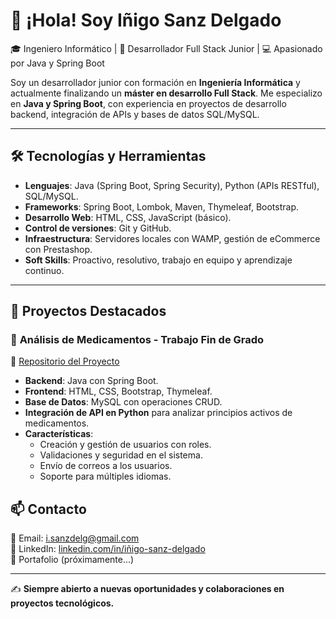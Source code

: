# 👋 ¡Hola! Soy Iñigo Sanz Delgado

🎓 Ingeniero Informático | 🚀 Desarrollador Full Stack Junior | 💻 Apasionado por Java y Spring Boot

Soy un desarrollador junior con formación en **Ingeniería Informática** y actualmente finalizando un **máster en desarrollo Full Stack**. Me especializo en **Java y Spring Boot**, con experiencia en proyectos de desarrollo backend, integración de APIs y bases de datos SQL/MySQL.

---

## 🛠️ **Tecnologías y Herramientas**
- **Lenguajes**: Java (Spring Boot, Spring Security), Python (APIs RESTful), SQL/MySQL.
- **Frameworks**: Spring Boot, Lombok, Maven, Thymeleaf, Bootstrap.
- **Desarrollo Web**: HTML, CSS, JavaScript (básico).
- **Control de versiones**: Git y GitHub.
- **Infraestructura**: Servidores locales con WAMP, gestión de eCommerce con Prestashop.
- **Soft Skills**: Proactivo, resolutivo, trabajo en equipo y aprendizaje continuo.

---

## 📌 **Proyectos Destacados**
### 🔹 **Análisis de Medicamentos - Trabajo Fin de Grado**
🔗 [Repositorio del Proyecto](https://github.com/InigoSanz/ACTIVUS)
- **Backend**: Java con Spring Boot.
- **Frontend**: HTML, CSS, Bootstrap, Thymeleaf.
- **Base de Datos**: MySQL con operaciones CRUD.
- **Integración de API en Python** para analizar principios activos de medicamentos.
- **Características**:
  - Creación y gestión de usuarios con roles.
  - Validaciones y seguridad en el sistema.
  - Envío de correos a los usuarios.
  - Soporte para múltiples idiomas.


## 📫 **Contacto**
📩 Email: i.sanzdelg@gmail.com  
🔗 LinkedIn: [linkedin.com/in/iñigo-sanz-delgado](https://www.linkedin.com/in/i%C3%B1igo-sanz-delgado-854751164/)  
📂 Portafolio (próximamente...)  

---

✍️ **Siempre abierto a nuevas oportunidades y colaboraciones en proyectos tecnológicos.**
